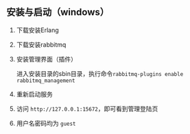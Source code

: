 ## 安装与启动（windows）

1. 下载安装Erlang

2. 下载安装rabbitmq

3. 安装管理界面（插件）

   进入安装目录的sbin目录，执行命令`rabbitmq-plugins enable rabbitmq_management`

4. 重新启动服务

5. 访问 `http://127.0.0.1:15672`，即可看到管理登陆页

6. 用户名密码均为 `guest`